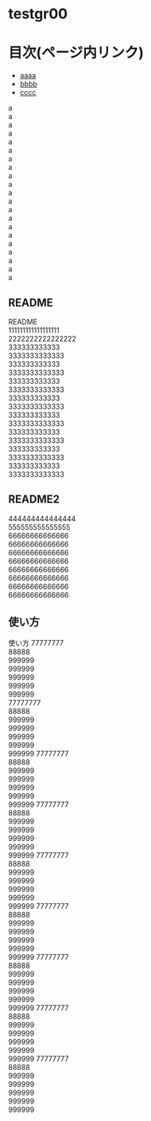 # testgr00

# 目次(ページ内リンク)
* [aaaa](#readme)
* [bbbb](#readme2)
* [cccc](#使い方)

a  
a  
a   
a  
a  
a   
a  
a  
a   
a  
a  
a   
a  
a  
a   
a  
a  
a   
a  
a  
a   

## README
README  
111111111111111111  
2222222222222222  
333333333333  
3333333333333  
333333333333  
3333333333333  
333333333333  
3333333333333  
333333333333  
3333333333333  
333333333333  
3333333333333  
333333333333  
3333333333333  
333333333333  
3333333333333  
333333333333  
3333333333333  


## README2
444444444444444  
555555555555555  
66666666666666  
66666666666666  
66666666666666  
66666666666666  
66666666666666  
66666666666666  
66666666666666  
66666666666666  


## 使い方
使い方
77777777  
88888  
999999  
999999  
999999  
999999  
999999  
77777777  
88888  
999999  
999999  
999999  
999999  
999999 77777777  
88888  
999999  
999999  
999999  
999999  
999999 77777777  
88888  
999999  
999999  
999999  
999999  
999999 77777777  
88888  
999999  
999999  
999999  
999999  
999999 77777777  
88888  
999999  
999999  
999999  
999999  
999999 77777777  
88888  
999999  
999999  
999999  
999999  
999999 77777777  
88888  
999999  
999999  
999999  
999999  
999999 77777777  
88888  
999999  
999999  
999999  
999999  
999999 
